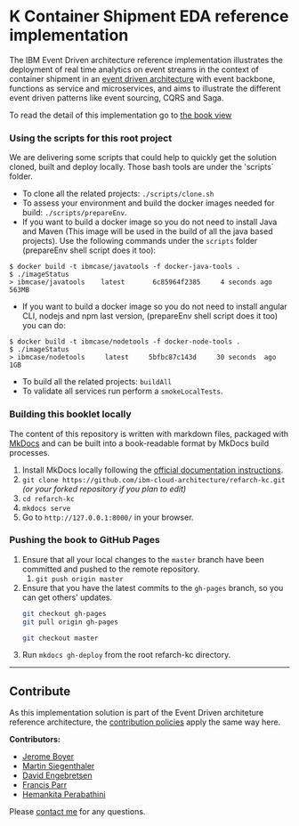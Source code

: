 # K Container Shipment EDA reference implementation

The IBM Event Driven architecture reference implementation illustrates the deployment of real time analytics on event streams in the context of container shipment in an [event driven architecture](https://github.com/ibm-cloud-architecture/refarch-eda) with event backbone, functions as service and microservices, and aims to illustrate the different event driven patterns like event sourcing, CQRS and Saga.

To read the detail of this implementation go to [the book view](http://ibm-cloud-architecture.github.io/refarch-kc)

### Using the scripts for this root project

We are delivering some scripts that could help to quickly get the solution cloned, built and deploy locally. Those bash tools are under the 'scripts` folder.

* To clone all the related projects: `./scripts/clone.sh`
* To assess your environment and build the docker images needed for build: `./scripts/prepareEnv`.
* If you want to build a docker image so you do not need to install Java and Maven (This image will be used in the build of all the java based projects). Use the following commands under the `scripts` folder (prepareEnv shell script does it too):

```
$ docker build -t ibmcase/javatools -f docker-java-tools .
$ ./imageStatus 
> ibmcase/javatools    latest       6c85964f2385     4 seconds ago  563MB
```
* If you want to build a docker image so you do not need to install angular CLI, nodejs and npm last version, (prepareEnv shell script does it too) you can do:
```
$ docker build -t ibmcase/nodetools -f docker-node-tools .
$ ./imageStatus
> ibmcase/nodetools     latest     5bfbc87c143d     30 seconds  ago     1GB
```
* To build all the related projects: `buildAll`
* To validate all services run perform a `smokeLocalTests`.


### Building this booklet locally

The content of this repository is written with markdown files, packaged with [MkDocs](https://www.mkdocs.org/) and can be built into a book-readable format by MkDocs build processes.

1. Install MkDocs locally following the [official documentation instructions](https://www.mkdocs.org/#installation).
2. `git clone https://github.com/ibm-cloud-architecture/refarch-kc.git` _(or your forked repository if you plan to edit)_
3. `cd refarch-kc`
4. `mkdocs serve`
5. Go to `http://127.0.0.1:8000/` in your browser.

### Pushing the book to GitHub Pages

1. Ensure that all your local changes to the `master` branch have been committed and pushed to the remote repository.
   1. `git push origin master`
2. Ensure that you have the latest commits to the `gh-pages` branch, so you can get others' updates.
	```bash
	git checkout gh-pages
	git pull origin gh-pages
	
	git checkout master
	```
3. Run `mkdocs gh-deploy` from the root refarch-kc directory.

--- 

## Contribute

As this implementation solution is part of the Event Driven architeture reference architecture, the [contribution policies](./CONTRIBUTING.md) apply the same way here.

**Contributors:**
* [Jerome Boyer](https://www.linkedin.com/in/jeromeboyer/)
* [Martin Siegenthaler](https://www.linkedin.com/in/martin-siegenthaler-7654184/)
* [David Engebretsen](https://www.linkedin.com/in/david-engebretsen/)
* [Francis Parr](https://www.linkedin.com/in/francis-parr-26041924)
* [Hemankita Perabathini](https://www.linkedin.com/in/hemankita-perabathini/)

Please [contact me](mailto:boyerje@us.ibm.com) for any questions.
